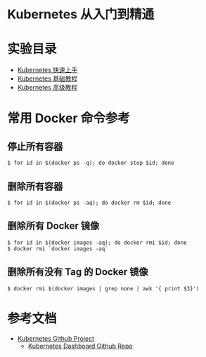 # Kubernetes 从入门到精通

# 实验目录
- [Kubernetes 快速上手](./quickstart/k8s-quickstart-index.md)
- [Kubernetes 基础教程](./tutorial/k8s-tutorial-index.md)
- [Kubernetes 高级教程](./advanced/k8s-advanced-index.md)

# 常用 Docker 命令参考
## 停止所有容器
```console
$ for id in $(docker ps -q); do docker stop $id; done
```
## 删除所有容器
```console
$ for id in $(docker ps -aq); do docker rm $id; done
```
## 删除所有 Docker 镜像
```console
$ for id in $(docker images -aq); do docker rmi $id; done
$ docker rmi `docker images -aq`
```
## 删除所有没有 Tag 的 Docker 镜像
```console
$ docker rmi $(docker images | grep none | awk '{ print $3}')
```
# 参考文档
- [Kubernetes Github Project](https://github.com/kubernetes/dashboard)
    - [Kubernetes Dashboard Github Repo](https://github.com/kubernetes/dashboard)

